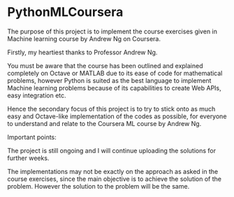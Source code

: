 # PythonMLCoursera
The purpose of this project is to implement the course exercises given in Machine learning course by Andrew Ng on Coursera.

Firstly, my heartiest thanks to Professor Andrew Ng.

You must be aware that the course has been outlined and explained completely on Octave or MATLAB due to its ease of code for mathematical problems, however Python is suited as the best language to implement Machine learning problems because of its capabilities to create Web APIs, easy integration etc.

Hence the secondary focus of this project is to try to stick onto as much easy and Octave-like implementation of the codes as possible, for everyone to understand and relate to the Coursera ML course by Andrew Ng.

Important points:

The project is still ongoing and I will continue uploading the solutions for further weeks.

The implementations may not be exactly on the approach as asked in the course exercises, since the main objective is to achieve the solution of the problem. However the solution to the problem will be the same.
